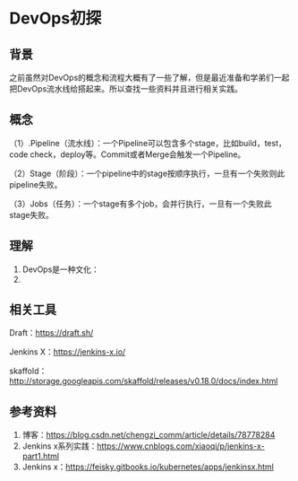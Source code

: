 # DevOps初探

## 背景

之前虽然对DevOps的概念和流程大概有了一些了解，但是最近准备和学弟们一起把DevOps流水线给搭起来。所以查找一些资料并且进行相关实践。

## 概念

（1）.Pipeline（流水线）：一个Pipeline可以包含多个stage，比如build，test，code check，deploy等。Commit或者Merge会触发一个Pipeline。

（2）Stage（阶段）：一个pipeline中的stage按顺序执行，一旦有一个失败则此pipeline失败。

（3）Jobs（任务）：一个stage有多个job，会并行执行，一旦有一个失败此stage失败。



## 理解

1. DevOps是一种文化：
2. 

## 相关工具

Draft：https://draft.sh/

Jenkins X：https://jenkins-x.io/

skaffold：http://storage.googleapis.com/skaffold/releases/v0.18.0/docs/index.html



## 参考资料

1. 博客：https://blog.csdn.net/chengzi_comm/article/details/78778284
2. Jenkins x系列实践：https://www.cnblogs.com/xiaoqi/p/jenkins-x-part1.html
3. Jenkins x：https://feisky.gitbooks.io/kubernetes/apps/jenkinsx.html